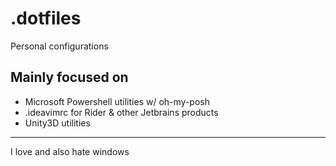 # .dotfiles

Personal configurations

## Mainly focused on

- Microsoft Powershell utilities w/ oh-my-posh
- .ideavimrc for Rider & other Jetbrains products
- Unity3D utilities

---

I love and also hate windows
